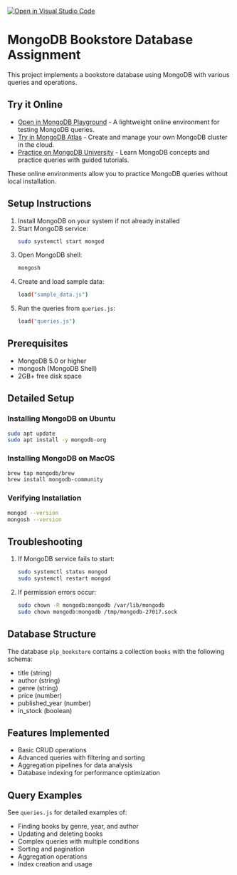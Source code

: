 [![Open in Visual Studio Code](https://classroom.github.com/assets/open-in-vscode-2e0aaae1b6195c2367325f4f02e2d04e9abb55f0b24a779b69b11b9e10269abc.svg)](https://classroom.github.com/online_ide?assignment_repo_id=19664781&assignment_repo_type=AssignmentRepo)
# MongoDB Bookstore Database Assignment

This project implements a bookstore database using MongoDB with various queries and operations.

## Try it Online

- [Open in MongoDB Playground](https://mongoplayground.net/) - A lightweight online environment for testing MongoDB queries.
- [Try in MongoDB Atlas](https://www.mongodb.com/cloud/atlas/register) - Create and manage your own MongoDB cluster in the cloud.
- [Practice on MongoDB University](https://university.mongodb.com/) - Learn MongoDB concepts and practice queries with guided tutorials.

These online environments allow you to practice MongoDB queries without local installation.

## Setup Instructions

1. Install MongoDB on your system if not already installed
2. Start MongoDB service:
   ```bash
   sudo systemctl start mongod
   ```
3. Open MongoDB shell:
   ```bash
   mongosh
   ```
4. Create and load sample data:
   ```bash
   load("sample_data.js")
   ```
5. Run the queries from `queries.js`:
   ```bash
   load("queries.js")
   ```

## Prerequisites
- MongoDB 5.0 or higher
- mongosh (MongoDB Shell)
- 2GB+ free disk space

## Detailed Setup

### Installing MongoDB on Ubuntu
```bash
sudo apt update
sudo apt install -y mongodb-org
```

### Installing MongoDB on MacOS
```bash
brew tap mongodb/brew
brew install mongodb-community
```

### Verifying Installation
```bash
mongod --version
mongosh --version
```

## Troubleshooting

1. If MongoDB service fails to start:
   ```bash
   sudo systemctl status mongod
   sudo systemctl restart mongod
   ```

2. If permission errors occur:
   ```bash
   sudo chown -R mongodb:mongodb /var/lib/mongodb
   sudo chown mongodb:mongodb /tmp/mongodb-27017.sock
   ```

## Database Structure

The database `plp_bookstore` contains a collection `books` with the following schema:
- title (string)
- author (string)
- genre (string)
- price (number)
- published_year (number)
- in_stock (boolean)

## Features Implemented

- Basic CRUD operations
- Advanced queries with filtering and sorting
- Aggregation pipelines for data analysis
- Database indexing for performance optimization

## Query Examples

See `queries.js` for detailed examples of:
- Finding books by genre, year, and author
- Updating and deleting books
- Complex queries with multiple conditions
- Sorting and pagination
- Aggregation operations
- Index creation and usage
